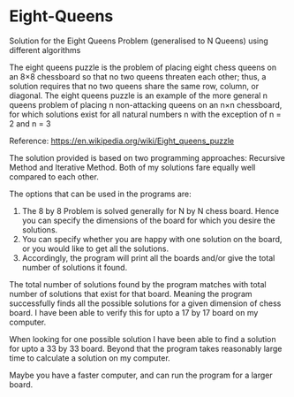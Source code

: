 # Eight-Queens
Solution for the Eight Queens Problem (generalised to N Queens) using different algorithms


The eight queens puzzle is the problem of placing eight chess queens on an 8×8 chessboard so that no two queens threaten each other; thus, a solution requires that no two queens share the same row, column, or diagonal. The eight queens puzzle is an example of the more general n queens problem of placing n non-attacking queens on an n×n chessboard, for which solutions exist for all natural numbers n with the exception of n = 2 and n = 3

Reference: https://en.wikipedia.org/wiki/Eight_queens_puzzle

The solution provided is based on two programming approaches: Recursive Method and Iterative Method.
Both of my solutions fare equally well compared to each other.

The options that can be used in the programs are:

1. The 8 by 8 Problem is solved generally for N by N chess board. Hence you can specify the dimensions of the board for which you desire the solutions.
2. You can specify whether you are happy with one solution on the board, or you would like to get all the solutions.
3. Accordingly, the program will print all the boards and/or give the total number of solutions it found.

The total number of solutions found by the program matches with total number of solutions that exist for that board. Meaning the program successfully finds all the possible solutions for a given dimension of chess board. I have been able to verify this for upto a 17 by 17 board on my computer.

When looking for one possible solution I have been able to find a solution for upto a 33 by 33 board. Beyond that the program takes reasonably large time to calculate a solution on my computer. 

Maybe you have a faster computer, and can run the program for a larger board.


